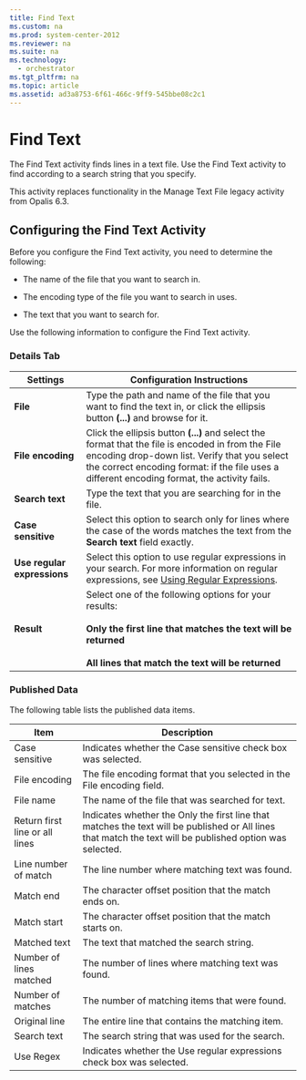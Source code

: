 ```yaml
---
title: Find Text
ms.custom: na
ms.prod: system-center-2012
ms.reviewer: na
ms.suite: na
ms.technology: 
  - orchestrator
ms.tgt_pltfrm: na
ms.topic: article
ms.assetid: ad3a8753-6f61-466c-9ff9-545bbe08c2c1
---
```

# Find Text
The Find Text activity finds lines in a text file. Use the Find Text activity to find according to a search string that you specify.

This activity replaces functionality in the Manage Text File legacy activity from Opalis 6.3.

## Configuring the Find Text Activity
Before you configure the Find Text activity, you need to determine the following:

-   The name of the file that you want to search in.

-   The encoding type of the file you want to search in uses.

-   The text that you want to search for.

Use the following information to configure the Find Text activity.

### Details Tab

|Settings|Configuration Instructions|
|------------|------------------------------|
|**File**|Type the path and name of the file that you want to find the text in, or click the ellipsis button **\(...\)** and browse for it.|
|**File encoding**|Click the ellipsis button **\(...\)** and select the format that the file is encoded in from the File encoding drop\-down list. Verify that you select the correct encoding format: if the file uses a different encoding format, the activity fails.|
|**Search text**|Type the text that you are searching for in the file.|
|**Case sensitive**|Select this option to search only for lines where the case of the words matches the text from the **Search text** field exactly.|
|**Use regular expressions**|Select this option to use regular expressions in your search. For more information on regular expressions, see [Using Regular Expressions](assetId:///5f8da032-06a9-4ba0-acc1-29144a08dfca).|
|**Result**|Select one of the following options for your results:<br /><br />**Only the first line that matches the text will be returned**<br /><br />**All lines that match the text will be returned**|

### Published Data
The following table lists the published data items.

|Item|Description|
|--------|---------------|
|Case sensitive|Indicates whether the Case sensitive check box was selected.|
|File encoding|The file encoding format that you selected in the File encoding field.|
|File name|The name of the file that was searched for text.|
|Return first line or all lines|Indicates whether the Only the first line that matches the text will be published or All lines that match the text will be published option was selected.|
|Line number of match|The line number where matching text was found.|
|Match end|The character offset position that the match ends on.|
|Match start|The character offset position that the match starts on.|
|Matched text|The text that matched the search string.|
|Number of lines matched|The number of lines where matching text was found.|
|Number of matches|The number of matching items that were found.|
|Original line|The entire line that contains the matching item.|
|Search text|The search string that was used for the search.|
|Use Regex|Indicates whether the Use regular expressions check box was selected.|

